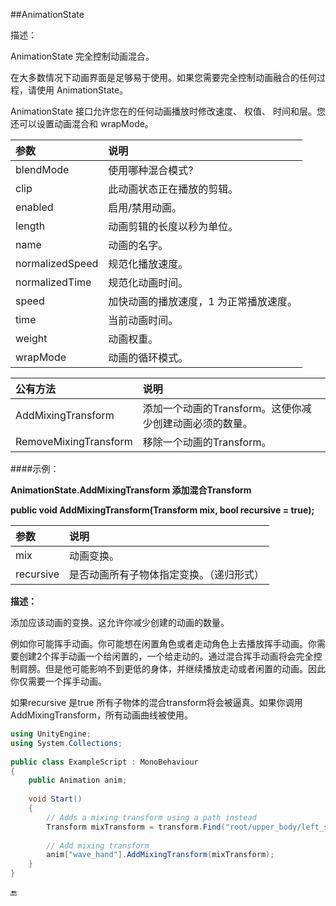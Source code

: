 ##AnimationState

描述：

AnimationState 完全控制动画混合。

在大多数情况下动画界面是足够易于使用。如果您需要完全控制动画融合的任何过程，请使用 AnimationState。

AnimationState 接口允许您在的任何动画播放时修改速度、 权值、 时间和层。您还可以设置动画混合和 wrapMode。

|参数|说明|
|:--|:--|
|blendMode|使用哪种混合模式?|
|clip|此动画状态正在播放的剪辑。|
|enabled|启用/禁用动画。|
|length|动画剪辑的长度以秒为单位。|
|name|动画的名字。|
|normalizedSpeed|规范化播放速度。|
|normalizedTime|规范化动画时间。|
|speed|加快动画的播放速度，1 为正常播放速度。|
|time|当前动画时间。|
|weight|动画权重。|
|wrapMode|动画的循环模式。|

|公有方法|说明|
|:--|:--|
|AddMixingTransform|添加一个动画的Transform。这使你减少创建动画必须的数量。|
|RemoveMixingTransform|移除一个动画的Transform。|



####示例：

**AnimationState.AddMixingTransform 添加混合Transform**

**public void AddMixingTransform(Transform mix, bool recursive = true);**

|参数|说明|
|:--|:--|
|mix|动画变换。|
|recursive|是否动画所有子物体指定变换。（递归形式）|

**描述：**

添加应该动画的变换。这允许你减少创建的动画的数量。

例如你可能挥手动画。你可能想在闲置角色或者走动角色上去播放挥手动画。你需要创建2个挥手动画一个给闲置的，一个给走动的。通过混合挥手动画将会完全控制肩膀。但是他可能影响不到更低的身体，并继续播放走动或者闲置的动画。因此你仅需要一个挥手动画。

如果recursive 是true 所有子物体的混合transform将会被逼真。如果你调用AddMixingTransform，所有动画曲线被使用。


```csharp
using UnityEngine;
using System.Collections;
 
public class ExampleScript : MonoBehaviour
{
    public Animation anim;
 
    void Start()
    {
        // Adds a mixing transform using a path instead
        Transform mixTransform = transform.Find("root/upper_body/left_shoulder");
 
        // Add mixing transform
        anim["wave_hand"].AddMixingTransform(mixTransform);
    }
}
```

🔚


